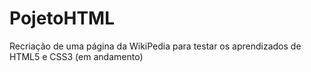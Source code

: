 # PojetoHTML
Recriação de uma página da WikiPedia para testar os aprendizados de HTML5 e CSS3 (em andamento)
